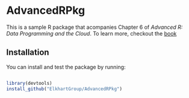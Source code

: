# AdvancedRPkg

This is a sample R package that acompanies Chapter 6 of *Advanced R: Data Programming and the Cloud*.
To learn more, checkout the [book](http://www.apress.com/9781484220764)

## Installation

You can install and test the package by running:

```r

library(devtools)
install_github("ElkhartGroup/AdvancedRPkg")

```


